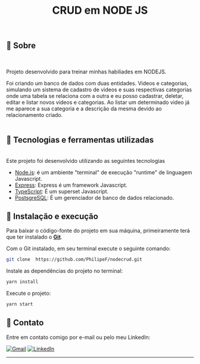 <div align="center">
<h1> CRUD em NODE JS </h1>
</div>
<br>

## 📃 Sobre
<br>

Projeto desenvolvido para treinar minhas habiliades em NODEJS.

Foi criando um banco de dados com duas entidades. Videos e categorias, simulando um sistema de cadastro de videos e suas respectivas categorias onde uma tabela se relaciona com a outra e eu posso cadastrar, deletar, editar e listar novos videos e categorias. 
Ao listar um determinado video já me aparece a sua categoria e a descrição da mesma devido ao relacionamento criado. 
<br>
<br>
## 🚀 Tecnologias e ferramentas utilizadas 
<br>
Este projeto foi desenvolvido utilizando as seguintes tecnologias

<br>

- [Node.js](https://nodejs.org/en/): é um ambiente "terminal" de execução "runtime" de linguagem Javascript. 
- [Express](https://expressjs.com/pt-br/): Express é um framework Javascript.
- [TypeScript](https://www.typescriptlang.org/): É um superset Javascript.
- [PostsgreSQL](https://www.postgresql.org/): É um gerenciador de banco de dados relacionado. 

## 🔧 Instalação e execução 

Para baixar o código-fonte do projeto em sua máquina, primeiramente terá que ter instalado o [**Git**](https://git-scm.com/).

Com o Git instalado, em seu terminal execute o seguinte comando:

```bash
git clone  https://github.com/PhilipeF/nodecrud.git
```

Instale as dependências do projeto no terminal:

```bash
yarn install
```

Execute o projeto:

```bash
yarn start
```

## 📲 Contato

Entre em contato comigo por e-mail ou pelo meu LinkedIn:

<a href="mailto:philipsferreiraa@gmail.com"><img src="https://img.shields.io/badge/Gmail-D14836?style=for-the-badge&logo=gmail&logoColor=white" alt="Gmail"/></a>
<a href="https://www.linkedin.com/in/philipe-ferreira-60696388/"><img src="https://img.shields.io/badge/linkedin%20-%230077B5.svg?&style=for-the-badge&logo=linkedin&logoColor=white" alt="LinkedIn"/></a>

---








 







